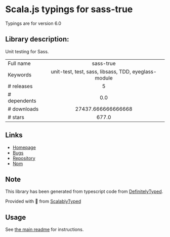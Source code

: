 
# Scala.js typings for sass-true

Typings are for version 6.0

## Library description:
Unit testing for Sass.

|                    |                 |
| ------------------ | :-------------: |
| Full name          | sass-true |
| Keywords           | unit-test, test, sass, libsass, TDD, eyeglass-module |
| # releases         | 5 |
| # dependents       | 0.0 |
| # downloads        | 27437.666666666668 |
| # stars            | 677.0 |

## Links
- [Homepage](https://www.oddbird.net/true/)
- [Bugs](https://github.com/oddbird/true/issues)
- [Repository](https://github.com/oddbird/true)
- [Npm](https://www.npmjs.com/package/sass-true)
    


## Note
This library has been generated from typescript code from [DefinitelyTyped](https://definitelytyped.org).

Provided with :purple_heart: from [ScalablyTyped](https://github.com/oyvindberg/ScalablyTyped)

## Usage
See [the main readme](../../readme.md) for instructions.


